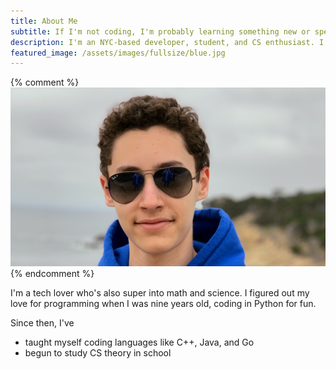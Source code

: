 ```yaml
---
title: About Me
subtitle: If I'm not coding, I'm probably learning something new or spending time with family and friends.
description: I'm an NYC-based developer, student, and CS enthusiast. I'm a tech lover who's also super into math and science. If I'm not coding, I'm probably learning something new or spending time with family and friends.
featured_image: /assets/images/fullsize/blue.jpg
---
```


{% comment %}![](/assets/images/fullsize/thomas2.jpeg){% endcomment %}

I'm a tech lover who's also super into math and science. I figured out my love for programming when I was nine years
old, coding in Python for fun.

Since then, I've

* taught myself coding languages like C++, Java, and Go
* begun to study CS theory in school
